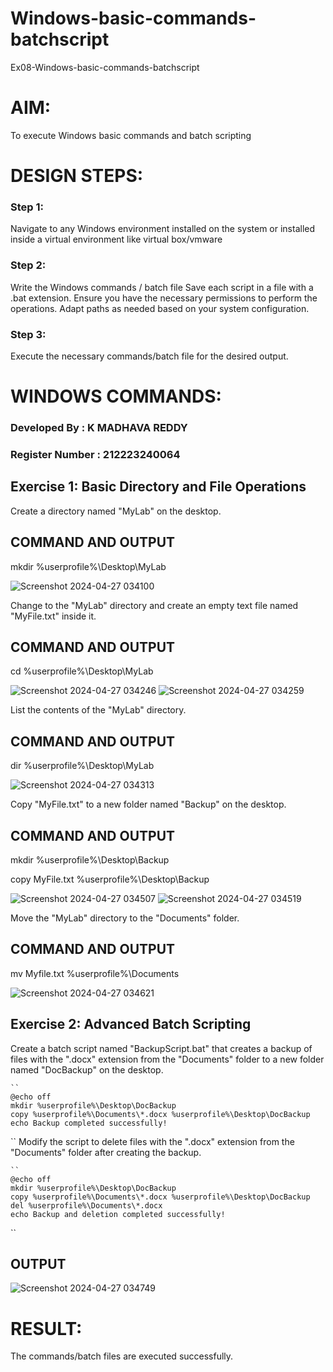 # Windows-basic-commands-batchscript
Ex08-Windows-basic-commands-batchscript

# AIM:
To execute Windows basic commands and batch scripting

# DESIGN STEPS:

### Step 1:

Navigate to any Windows environment installed on the system or installed inside a virtual environment like virtual box/vmware 

### Step 2:

Write the Windows commands / batch file
Save each script in a file with a .bat extension.
Ensure you have the necessary permissions to perform the operations.
Adapt paths as needed based on your system configuration.
### Step 3:

Execute the necessary commands/batch file for the desired output. 




# WINDOWS COMMANDS:
### Developed By : K MADHAVA REDDY
### Register Number : 212223240064
## Exercise 1: Basic Directory and File Operations
Create a directory named "MyLab" on the desktop.


## COMMAND AND OUTPUT
mkdir %userprofile%\Desktop\MyLab

![Screenshot 2024-04-27 034100](https://github.com/anumitha2005/Windows-basic-commands-batchscript/assets/155522855/e30f6b69-f77f-42d7-a54b-04bca04e95c0)

Change to the "MyLab" directory and create an empty text file named "MyFile.txt" inside it.


## COMMAND AND OUTPUT
cd %userprofile%\Desktop\MyLab

![Screenshot 2024-04-27 034246](https://github.com/anumitha2005/Windows-basic-commands-batchscript/assets/155522855/f79cbd7b-f83a-4c4d-9339-6bae89645550)
![Screenshot 2024-04-27 034259](https://github.com/anumitha2005/Windows-basic-commands-batchscript/assets/155522855/936550fb-2570-42f2-8064-417044e31ba1)

List the contents of the "MyLab" directory.


## COMMAND AND OUTPUT
dir %userprofile%\Desktop\MyLab

![Screenshot 2024-04-27 034313](https://github.com/anumitha2005/Windows-basic-commands-batchscript/assets/155522855/cfeb1af8-2c29-4216-bd8f-1d51a001d4c4)

Copy "MyFile.txt" to a new folder named "Backup" on the desktop.

## COMMAND AND OUTPUT
mkdir %userprofile%\Desktop\Backup

copy MyFile.txt %userprofile%\Desktop\Backup

![Screenshot 2024-04-27 034507](https://github.com/anumitha2005/Windows-basic-commands-batchscript/assets/155522855/d6fcf539-94ea-49b6-8525-460073a6a526)
![Screenshot 2024-04-27 034519](https://github.com/anumitha2005/Windows-basic-commands-batchscript/assets/155522855/378f017c-d46b-46ba-94aa-d0c856777bb1)


Move the "MyLab" directory to the "Documents" folder.


## COMMAND AND OUTPUT
mv Myfile.txt %userprofile%\Documents

![Screenshot 2024-04-27 034621](https://github.com/anumitha2005/Windows-basic-commands-batchscript/assets/155522855/2679b968-1ed6-4016-8511-51b32671595c)


## Exercise 2: Advanced Batch Scripting
Create a batch script named "BackupScript.bat" that creates a backup of files with the ".docx" extension from the "Documents" folder to a new folder named "DocBackup" on the desktop.
```
``
@echo off
mkdir %userprofile%\Desktop\DocBackup
copy %userprofile%\Documents\*.docx %userprofile%\Desktop\DocBackup
echo Backup completed successfully!
```
``
Modify the script to delete files with the ".docx" extension from the "Documents" folder after creating the backup.
```
``
@echo off
mkdir %userprofile%\Desktop\DocBackup
copy %userprofile%\Documents\*.docx %userprofile%\Desktop\DocBackup
del %userprofile%\Documents\*.docx
echo Backup and deletion completed successfully!

```
``




## OUTPUT

![Screenshot 2024-04-27 034749](https://github.com/anumitha2005/Windows-basic-commands-batchscript/assets/155522855/b45ef9f5-90ea-4fb2-91ad-88e42bc4f17b)




# RESULT:
The commands/batch files are executed successfully.

